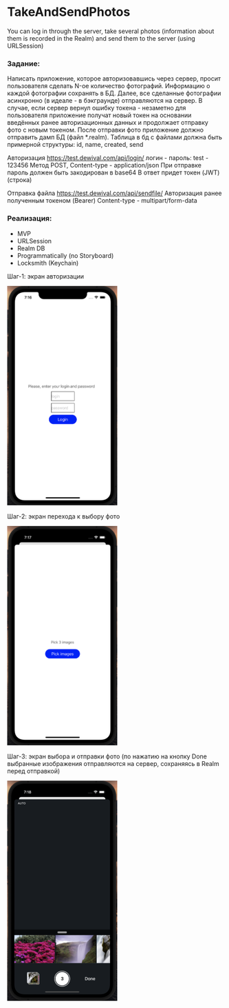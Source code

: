 # TakeAndSendPhotos
You can log in through the server, take several photos (information about them is recorded in the Realm) and send them to the server (using URLSession)

### Задание:

Написать приложение, которое авторизовавшись через сервер, просит пользователя сделать N-ое количество фотографий.
Информацию о каждой фотографии сохранять в БД.
Далее, все сделанные фотографии асинхронно (в идеале - в бэкграунде) отправляются на сервер.
В случае, если сервер вернул ошибку токена - незаметно для пользователя приложение получат новый токен на основании введённых ранее авторизационных данных и продолжает отправку фото с новым токеном.
После отправки фото приложение должно отправить дамп БД (файл *.realm).
Таблица в бд с файлами должна быть примерной структуры:
id, name, created, send

Авторизация
https://test.dewival.com/api/login/
логин - пароль: test - 123456
Метод POST, Content-type - application/json
При отправке пароль должен быть закодирован в base64
В ответ придет токен (JWT) (строка)

Отправка файла
https://test.dewival.com/api/sendfile/
Авторизация ранее полученным токеном (Bearer)
Content-type - multipart/form-data

### Реализация:
- MVP
- URLSession
- Realm DB
- Programmatically (no Storyboard)
- Locksmith (Keychain)

Шаг-1: экран авторизации

<img width="256" alt="example" src="https://raw.githubusercontent.com/semjonG/TakeAndSendPhotos/main/1screen.png"><br>

Шаг-2: экран перехода к выбору фото

<img width="256" alt="example" src="https://raw.githubusercontent.com/semjonG/TakeAndSendPhotos/main/2screen.png"><br>

Шаг-3: экран выбора и отправки фото (по нажатию на кнопку Done выбранные изображения отправляются на сервер, сохраняясь в Realm перед отправкой)

<img width="256" alt="example" src="https://raw.githubusercontent.com/semjonG/TakeAndSendPhotos/main/3screen.png"><br>
